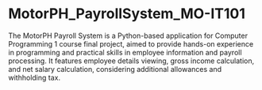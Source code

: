 # MotorPH_PayrollSystem_MO-IT101

The MotorPH Payroll System is a Python-based application for Computer Programming 1 course final project, aimed to provide hands-on experience in programming and practical skills in employee information and payroll processing. It features employee details viewing, gross income calculation, and net salary calculation, considering additional allowances and withholding tax.
